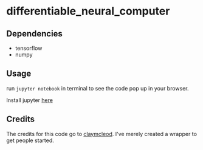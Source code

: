 # differentiable_neural_computer

## Dependencies

* tensorflow
* numpy

## Usage

run `jupyter notebook` in terminal to see the code pop up in your browser.

Install jupyter [here](http://jupyter.readthedocs.io/en/latest/install.html)


## Credits

The credits for this code go to [claymcleod](https://github.com/claymcleod/tf-differentiable-neural-computer). I've merely created a wrapper to get people started. 
